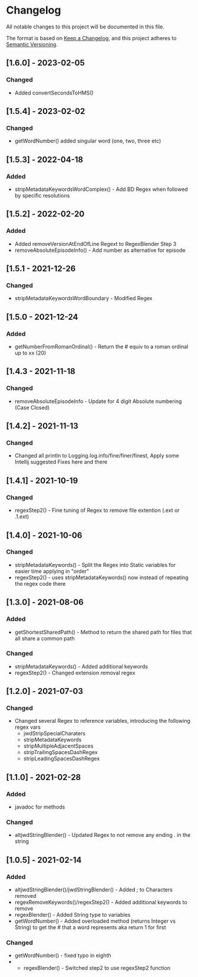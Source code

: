# Changelog
All notable changes to this project will be documented in this file.

The format is based on [Keep a Changelog](https://keepachangelog.com/en/1.0.0/),
and this project adheres to [Semantic Versioning](https://semver.org/spec/v2.0.0.html).

## [1.6.0] - 2023-02-05
### Changed
- Added convertSecondsToHMS()

## [1.5.4] - 2023-02-02
### Changed
- getWordNumber() added singular word (one, two, three etc)

## [1.5.3] - 2022-04-18
### Added
- stripMetadataKeywordsWordComplex() - Add BD Regex when followed by specific resolutions

## [1.5.2] - 2022-02-20
### Added
- Added removeVersionAtEndOfLine Regext to RegexBlender Step 3 
- removeAbsoluteEpisodeInfo() - Add number as alternative for episode

## [1.5.1 - 2021-12-26
### Changed
- stripMetadataKeywordsWordBoundary - Modified Regex

## [1.5.0 - 2021-12-24
### Added
- getNumberFromRomanOrdinal() - Return the # equiv to a roman ordinal up to xx (20)

## [1.4.3 - 2021-11-18
### Changed
- removeAbsoluteEpisodeInfo - Update for 4 digit Absolute numbering (Case Closed)

## [1.4.2] - 2021-11-13
### Changed
- Changed all println to Logging.log.info/fine/finer/finest, Apply some Intellij suggested Fixes here and there

## [1.4.1] - 2021-10-19
### Changed
- regexStep2() - Fine tuning of Regex to remove file extention (.ext or .1.ext)


## [1.4.0] - 2021-10-06
### Changed
- stripMetadataKeywords() - Split the Regex into Static variables for easier time applying in "order"
- regexStep2() - uses stripMetadataKeywords() now instead of repeating the regex code there

## [1.3.0] - 2021-08-06
### Added
- getShortestSharedPath() - Method to return the shared path for files that all share a common path
### Changed
- stripMetadataKeywords() - Added additional keywords
- regexStep2() - Changed extension removal regex

## [1.2.0] - 2021-07-03
### Changed
- Changed several Regex to reference variables, introducing the following regex vars 
  - jwdStripSpecialCharaters
  - stripMetadataKeywords
  - stripMultipleAdjacentSpaces 
  - stripTrailingSpacesDashRegex
  - stripLeadingSpacesDashRegex
    
## [1.1.0] - 2021-02-28
### Added
- javadoc for methods

### Changed
- altjwdStringBlender() - Updated Regex to not remove any ending . in the string

## [1.0.5] - 2021-02-14
### Added
- altjwdStringBlender()/jwdStringBlender() - Added ; to Characters removed
- regexRemoveKeywords()/regexStep2() - Added additional keywords to remove
- regexBlender() - Added String type to variables
- getWordNumber() - Added overloaded method (returns Integer vs String) to get the # that a word represents aka return 1 for first

### Changed
- getWordNumber() - fixed typo in eighth
- - regexBlender() - Switched step2 to use regexStep2 function
  